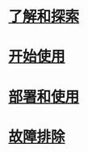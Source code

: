 # [了解和探索](/intune/understand-explore/introduction-to-microsoft-intune.md)
# [开始使用](/intune/get-started/what-to-know-before-you-start-microsoft-intune)
# [部署和使用](/intune/deploy-use/overview-of-device-and-app-lifecycles-in-microsoft-intune)
# [故障排除](/intune/troubleshoot/general-troubleshooting-tips-for-microsoft-intune)


<!--HONumber=Jul16_HO3-->


